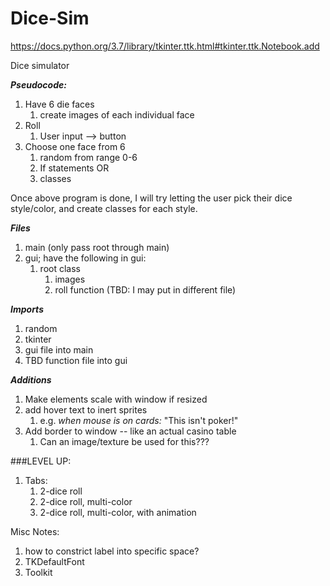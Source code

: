 # Dice-Sim

https://docs.python.org/3.7/library/tkinter.ttk.html#tkinter.ttk.Notebook.add

Dice simulator

***Pseudocode:***

1. Have 6 die faces
   1. create images of each individual face
2. Roll
   1. User input --> button
3. Choose one face from 6
   1. random from range 0-6
   2. If statements OR
   3. classes


Once above program is done, I will try letting the user pick their dice style/color, and create classes for each style.

***Files***
1. main (only pass root through main)
2. gui; have the following in gui:
   1. root class
      1. images
      2. roll function (TBD: I may put in different file)

***Imports***
1. random
2. tkinter
3. gui file into main
4. TBD function file into gui


***Additions***
1. Make elements scale with window if resized
2. add hover text to inert sprites
   1. e.g. *when mouse is on cards:* "This isn't poker!"
3. Add border to window -- like an actual casino table
   1. Can an image/texture be used for this???

###LEVEL UP:

1. Tabs:
   1. 2-dice roll
   2. 2-dice roll, multi-color
   3. 2-dice roll, multi-color, with animation

Misc Notes:
1. how to constrict label into specific space?
2. TKDefaultFont
3. Toolkit
